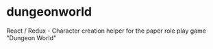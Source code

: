 # dungeonworld
React / Redux - Character creation helper for the paper role play game "Dungeon World"
